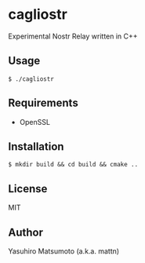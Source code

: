 # cagliostr

Experimental Nostr Relay written in C++

## Usage

```
$ ./cagliostr
```

## Requirements

* OpenSSL

## Installation

```
$ mkdir build && cd build && cmake ..
```

## License

MIT

## Author

Yasuhiro Matsumoto (a.k.a. mattn)
